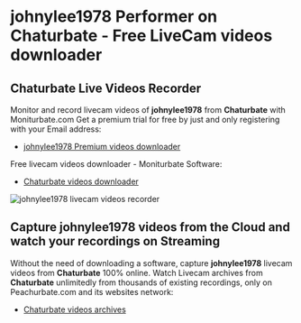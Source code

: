 # johnylee1978 Performer on Chaturbate - Free LiveCam videos downloader

## Chaturbate Live Videos Recorder

Monitor and record livecam videos of **johnylee1978** from **Chaturbate** with Moniturbate.com
Get a premium trial for free by just and only registering with your Email address:
* [johnylee1978 Premium videos downloader](https://moniturbate.com/request-demo-licence-key.html)

Free livecam videos downloader - Moniturbate Software:
* [Chaturbate videos downloader](https://moniturbate.com/moniturbate-download-software.html)

![johnylee1978 livecam videos recorder](https://peachurnet.com/templates/moniturbate-software.png)


## Capture johnylee1978 videos from the Cloud and watch your recordings on Streaming

Without the need of downloading a software, capture **johnylee1978** livecam videos from **Chaturbate** 100% online.
Watch Livecam archives from **Chaturbate** unlimitedly from thousands of existing recordings, only on Peachurbate.com and its websites network:
* [Chaturbate videos archives](https://peachurnet.com/)